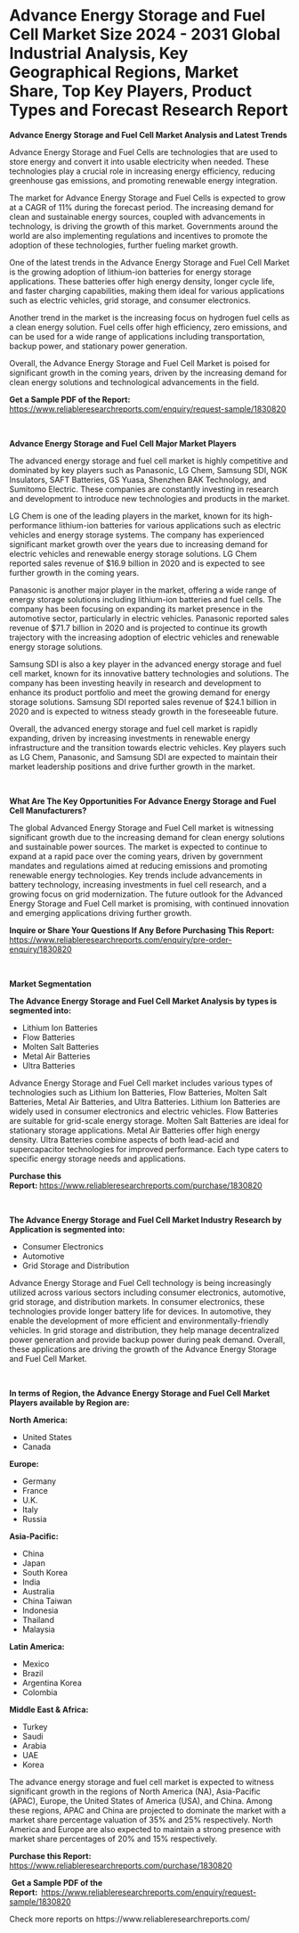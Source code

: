 <p><h1>Advance Energy Storage and Fuel Cell Market Size 2024 - 2031 Global Industrial Analysis, Key Geographical Regions, Market Share, Top Key Players, Product Types and Forecast Research Report</h1></p><p><strong>Advance Energy Storage and Fuel Cell Market Analysis and Latest Trends</strong></p>
<p><p>Advance Energy Storage and Fuel Cells are technologies that are used to store energy and convert it into usable electricity when needed. These technologies play a crucial role in increasing energy efficiency, reducing greenhouse gas emissions, and promoting renewable energy integration.</p><p>The market for Advance Energy Storage and Fuel Cells is expected to grow at a CAGR of 11% during the forecast period. The increasing demand for clean and sustainable energy sources, coupled with advancements in technology, is driving the growth of this market. Governments around the world are also implementing regulations and incentives to promote the adoption of these technologies, further fueling market growth.</p><p>One of the latest trends in the Advance Energy Storage and Fuel Cell Market is the growing adoption of lithium-ion batteries for energy storage applications. These batteries offer high energy density, longer cycle life, and faster charging capabilities, making them ideal for various applications such as electric vehicles, grid storage, and consumer electronics.</p><p>Another trend in the market is the increasing focus on hydrogen fuel cells as a clean energy solution. Fuel cells offer high efficiency, zero emissions, and can be used for a wide range of applications including transportation, backup power, and stationary power generation.</p><p>Overall, the Advance Energy Storage and Fuel Cell Market is poised for significant growth in the coming years, driven by the increasing demand for clean energy solutions and technological advancements in the field.</p></p>
<p><strong>Get a Sample PDF of the Report:&nbsp;</strong> <a href="https://www.reliableresearchreports.com/enquiry/request-sample/1830820">https://www.reliableresearchreports.com/enquiry/request-sample/1830820</a></p>
<p>&nbsp;</p>
<p><strong>Advance Energy Storage and Fuel Cell Major Market Players</strong></p>
<p><p>The advanced energy storage and fuel cell market is highly competitive and dominated by key players such as Panasonic, LG Chem, Samsung SDI, NGK Insulators, SAFT Batteries, GS Yuasa, Shenzhen BAK Technology, and Sumitomo Electric. These companies are constantly investing in research and development to introduce new technologies and products in the market.</p><p>LG Chem is one of the leading players in the market, known for its high-performance lithium-ion batteries for various applications such as electric vehicles and energy storage systems. The company has experienced significant market growth over the years due to increasing demand for electric vehicles and renewable energy storage solutions. LG Chem reported sales revenue of $16.9 billion in 2020 and is expected to see further growth in the coming years.</p><p>Panasonic is another major player in the market, offering a wide range of energy storage solutions including lithium-ion batteries and fuel cells. The company has been focusing on expanding its market presence in the automotive sector, particularly in electric vehicles. Panasonic reported sales revenue of $71.7 billion in 2020 and is projected to continue its growth trajectory with the increasing adoption of electric vehicles and renewable energy storage solutions.</p><p>Samsung SDI is also a key player in the advanced energy storage and fuel cell market, known for its innovative battery technologies and solutions. The company has been investing heavily in research and development to enhance its product portfolio and meet the growing demand for energy storage solutions. Samsung SDI reported sales revenue of $24.1 billion in 2020 and is expected to witness steady growth in the foreseeable future.</p><p>Overall, the advanced energy storage and fuel cell market is rapidly expanding, driven by increasing investments in renewable energy infrastructure and the transition towards electric vehicles. Key players such as LG Chem, Panasonic, and Samsung SDI are expected to maintain their market leadership positions and drive further growth in the market.</p></p>
<p>&nbsp;</p>
<p><strong>What Are The Key Opportunities For Advance Energy Storage and Fuel Cell Manufacturers?</strong></p>
<p><p>The global Advanced Energy Storage and Fuel Cell market is witnessing significant growth due to the increasing demand for clean energy solutions and sustainable power sources. The market is expected to continue to expand at a rapid pace over the coming years, driven by government mandates and regulations aimed at reducing emissions and promoting renewable energy technologies. Key trends include advancements in battery technology, increasing investments in fuel cell research, and a growing focus on grid modernization. The future outlook for the Advanced Energy Storage and Fuel Cell market is promising, with continued innovation and emerging applications driving further growth.</p></p>
<p><strong>Inquire or Share Your Questions If Any Before Purchasing This Report:</strong> <a href="https://www.reliableresearchreports.com/enquiry/pre-order-enquiry/1830820">https://www.reliableresearchreports.com/enquiry/pre-order-enquiry/1830820</a></p>
<p>&nbsp;</p>
<p><strong>Market Segmentation</strong></p>
<p><strong>The Advance Energy Storage and Fuel Cell Market Analysis by types is segmented into:</strong></p>
<p><ul><li>Lithium Ion Batteries</li><li>Flow Batteries</li><li>Molten Salt Batteries</li><li>Metal Air Batteries</li><li>Ultra Batteries</li></ul></p>
<p><p>Advance Energy Storage and Fuel Cell market includes various types of technologies such as Lithium Ion Batteries, Flow Batteries, Molten Salt Batteries, Metal Air Batteries, and Ultra Batteries. Lithium Ion Batteries are widely used in consumer electronics and electric vehicles. Flow Batteries are suitable for grid-scale energy storage. Molten Salt Batteries are ideal for stationary storage applications. Metal Air Batteries offer high energy density. Ultra Batteries combine aspects of both lead-acid and supercapacitor technologies for improved performance. Each type caters to specific energy storage needs and applications.</p></p>
<p><strong>Purchase this Report:&nbsp;</strong><a href="https://www.reliableresearchreports.com/purchase/1830820">https://www.reliableresearchreports.com/purchase/1830820</a></p>
<p>&nbsp;</p>
<p><strong>The Advance Energy Storage and Fuel Cell Market Industry Research by Application is segmented into:</strong></p>
<p><ul><li>Consumer Electronics</li><li>Automotive</li><li>Grid Storage and Distribution</li></ul></p>
<p><p>Advance Energy Storage and Fuel Cell technology is being increasingly utilized across various sectors including consumer electronics, automotive, grid storage, and distribution markets. In consumer electronics, these technologies provide longer battery life for devices. In automotive, they enable the development of more efficient and environmentally-friendly vehicles. In grid storage and distribution, they help manage decentralized power generation and provide backup power during peak demand. Overall, these applications are driving the growth of the Advance Energy Storage and Fuel Cell Market.</p></p>
<p>&nbsp;</p>
<p><strong>In terms of Region, the Advance Energy Storage and Fuel Cell Market Players available by Region are:</strong></p>
<p>
    <p> <strong> North America: </strong>
        <ul>
            <li>United States</li>
            <li>Canada</li>
        </ul>
        </p> 
    <p> <strong> Europe: </strong>
        <ul>
            <li>Germany</li>
            <li>France</li>
            <li>U.K.</li>
            <li>Italy</li>
            <li>Russia</li>
        </ul>
        </p> 
    <p> <strong> Asia-Pacific: </strong>
        <ul>
            <li>China</li>
            <li>Japan</li>
            <li>South Korea</li>
            <li>India</li>
            <li>Australia</li>
            <li>China Taiwan</li>
            <li>Indonesia</li>
            <li>Thailand</li>
            <li>Malaysia</li>
        </ul>
        </p> 
    <p> <strong> Latin America: </strong>
        <ul>
            <li>Mexico</li>
            <li>Brazil</li>
            <li>Argentina Korea</li>
            <li>Colombia</li>
        </ul>
        </p> 
    <p> <strong> Middle East & Africa: </strong>
        <ul>
            <li>Turkey</li>
            <li>Saudi</li>
            <li>Arabia</li>
            <li>UAE</li>
            <li>Korea</li>
        </ul>
    </p>
    </p>
<p><p>The advance energy storage and fuel cell market is expected to witness significant growth in the regions of North America (NA), Asia-Pacific (APAC), Europe, the United States of America (USA), and China. Among these regions, APAC and China are projected to dominate the market with a market share percentage valuation of 35% and 25% respectively. North America and Europe are also expected to maintain a strong presence with market share percentages of 20% and 15% respectively.</p></p>
<p><strong>Purchase this Report: </strong><a href="https://www.reliableresearchreports.com/purchase/1830820">https://www.reliableresearchreports.com/purchase/1830820</a></p>
<p>&nbsp;<strong>Get a Sample PDF of the Report:&nbsp;&nbsp;</strong><a href="https://www.reliableresearchreports.com/enquiry/request-sample/1830820">https://www.reliableresearchreports.com/enquiry/request-sample/1830820</a></p>
<p><strong></strong></p>
<p>Check more reports on https://www.reliableresearchreports.com/</p>